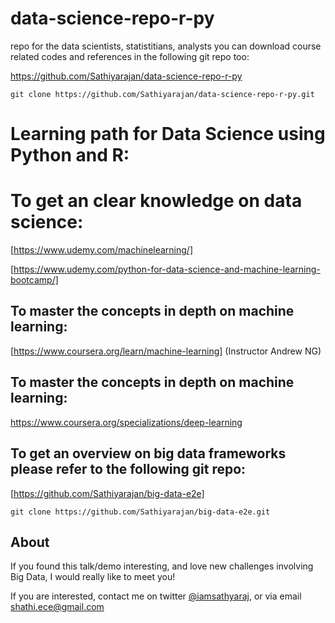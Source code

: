 # data-science-repo-r-py
repo for the data scientists, statistitians, analysts
you can download course related codes and references in the following git repo too:

https://github.com/Sathiyarajan/data-science-repo-r-py

```
git clone https://github.com/Sathiyarajan/data-science-repo-r-py.git
```


# Learning path for Data Science using Python and R:

# To get an clear knowledge on data science:

[https://www.udemy.com/machinelearning/]

[https://www.udemy.com/python-for-data-science-and-machine-learning-bootcamp/]

## To master the concepts in depth on machine learning:

[https://www.coursera.org/learn/machine-learning] (Instructor Andrew NG)

## To master the concepts in depth on machine learning:
https://www.coursera.org/specializations/deep-learning

## To get an overview on big data frameworks please refer to the following git repo:
[https://github.com/Sathiyarajan/big-data-e2e]

```
git clone https://github.com/Sathiyarajan/big-data-e2e.git
```

## About 

If you found this talk/demo interesting, and love new challenges involving Big Data, I would really like to meet you!


If you are interested, contact me on twitter [@iamsathyaraj](https://twitter.com/iamsathyaraj), or via email [shathi.ece@gmail.com](mailto:shathi.ece@gmail.com)

